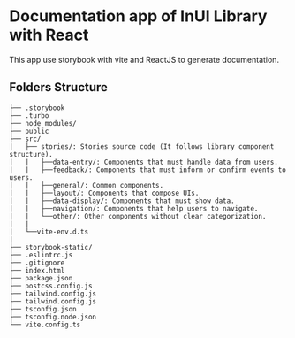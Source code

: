 # Documentation app of InUI Library with React

This app use storybook with vite and ReactJS to generate documentation.

## Folders Structure

```
├── .storybook
├── .turbo
├── node_modules/
├── public
├── src/
|   ├── stories/: Stories source code (It follows library component structure).
|   |   ├──data-entry/: Components that must handle data from users.
|   |   ├──feedback/: Components that must inform or confirm events to users.
|   |   ├──general/: Common components.
|   |   ├──layout/: Components that compose UIs.
|   |   ├──data-display/: Components that must show data.
|   |   ├──navigation/: Components that help users to navigate.
|   |   └──other/: Other components without clear categorization.
|   |
|   └──vite-env.d.ts
|
├── storybook-static/
├── .eslintrc.js
├── .gitignore
├── index.html
├── package.json
├── postcss.config.js
├── tailwind.config.js
├── tailwind.config.js
├── tsconfig.json
├── tsconfig.node.json
└── vite.config.ts
```
